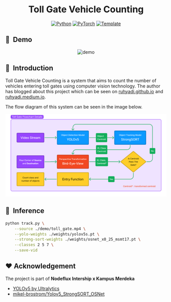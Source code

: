 <div align="center">

# Toll Gate Vehicle Counting

<a href="https://www.python.org/"><img alt="Python" src="https://img.shields.io/badge/-Python 3.8+-blue?style=flat&logo=python&logoColor=white"></a>
<a href="https://pytorch.org/get-started/locally/"><img alt="PyTorch" src="https://img.shields.io/badge/-PyTorch 1.8+-ee4c2c?style=flat&logo=pytorch&logoColor=white"></a>
<a href="https://github.com/mikel-brostrom/Yolov5_StrongSORT_OSNet"><img alt="Template" src="https://img.shields.io/badge/-Yolov5__StrongSORT__OSNet-017F2F?style=flat&logo=github&labelColor=gray"></a><br>

</div>

## 📼&nbsp;&nbsp;Demo
<div align="center">

![demo](./docs/demo.gif)

</div>

## 📌&nbsp;&nbsp;Introduction

Toll Gate Vehicle Counting is a system that aims to count the number of vehicles entering toll gates using computer vision technology. The author has blogged about this project which can be seen on [ruhyadi.github.io](https://ruhyadi.github.io/project/computer-vision/toll-gate-vehicle-counting) and [ruhyadi.medium.io](https://ruhyadi.medium.com/toll-gate-vehicle-counting-5e0a396c7a9f).

The flow diagram of this system can be seen in the image below.

<div align="center">

![demo](./docs/toll-flowchart-details.png)

</div>

## 🍿&nbsp;&nbsp;Inference
```bash
python track.py \
    --source ./demo/toll_gate.mp4 \
    --yolo-weights ./weights/yolov5s.pt \
    --strong-sort-weights ./weights/osnet_x0_25_msmt17.pt \
    --classes 2 5 7 \
    --save-vid
```

## ❤️ Acknowledgement

The project is part of **Nodeflux Intership x Kampus Merdeka**

- [YOLOv5 by Ultralytics](https://github.com/ultralytics/yolov5)
- [mikel-brostrom/Yolov5_StrongSORT_OSNet](https://github.com/mikel-brostrom/Yolov5_StrongSORT_OSNet)